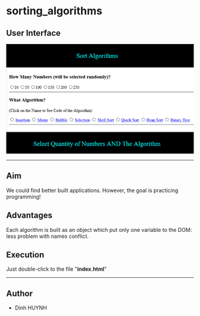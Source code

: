 # sorting_algorithms

## User Interface
![alt text](img/UI.jpg)

---------------------------------

## Aim
We could find better built applications. However, the goal is practicing programming!

## Advantages
Each algorithm is built as an object which put only one variable to the DOM: less problem with names conflict.

## Execution
Just double-click to the file "**index.html**"

---------------

## Author
* Dinh HUYNH
